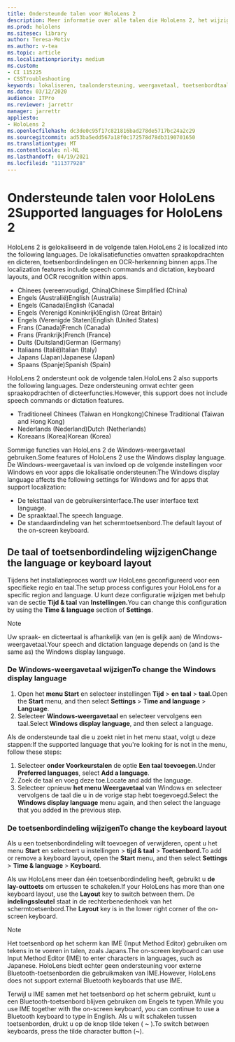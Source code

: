 ```yaml
---
title: Ondersteunde talen voor HoloLens 2
description: Meer informatie over alle talen die HoloLens 2, het wijzigen van toetsenbordindelingen en het bijwerken van de Windows-weergavetaal.
ms.prod: hololens
ms.sitesec: library
author: Teresa-Motiv
ms.author: v-tea
ms.topic: article
ms.localizationpriority: medium
ms.custom:
- CI 115225
- CSSTroubleshooting
keywords: lokaliseren, taalondersteuning, weergavetaal, toetsenbordtaal, IME, toetsenbordindeling
ms.date: 03/12/2020
audience: ITPro
ms.reviewer: jarrettr
manager: jarrettr
appliesto:
- HoloLens 2
ms.openlocfilehash: dc3de0c95f17c821816bad278de5717bc24a2c29
ms.sourcegitcommit: ad53ba5edd567a18f0c172578d78db3190701650
ms.translationtype: MT
ms.contentlocale: nl-NL
ms.lasthandoff: 04/19/2021
ms.locfileid: "111377928"
---
```

# <a name="supported-languages-for-hololens-2"></a><span data-ttu-id="b5c48-104">Ondersteunde talen voor HoloLens 2</span><span class="sxs-lookup"><span data-stu-id="b5c48-104">Supported languages for HoloLens 2</span></span>

<span data-ttu-id="b5c48-105">HoloLens 2 is gelokaliseerd in de volgende talen.</span><span class="sxs-lookup"><span data-stu-id="b5c48-105">HoloLens 2 is localized into the following languages.</span></span> <span data-ttu-id="b5c48-106">De lokalisatiefuncties omvatten spraakopdrachten en dicteren, toetsenbordindelingen en OCR-herkenning binnen apps.</span><span class="sxs-lookup"><span data-stu-id="b5c48-106">The localization features include speech commands and dictation, keyboard layouts, and OCR recognition within apps.</span></span>

- <span data-ttu-id="b5c48-107">Chinees (vereenvoudigd, China)</span><span class="sxs-lookup"><span data-stu-id="b5c48-107">Chinese Simplified (China)</span></span>
- <span data-ttu-id="b5c48-108">Engels (Australië)</span><span class="sxs-lookup"><span data-stu-id="b5c48-108">English (Australia)</span></span>
- <span data-ttu-id="b5c48-109">Engels (Canada)</span><span class="sxs-lookup"><span data-stu-id="b5c48-109">English (Canada)</span></span>
- <span data-ttu-id="b5c48-110">Engels (Verenigd Koninkrijk)</span><span class="sxs-lookup"><span data-stu-id="b5c48-110">English (Great Britain)</span></span>
- <span data-ttu-id="b5c48-111">Engels (Verenigde Staten)</span><span class="sxs-lookup"><span data-stu-id="b5c48-111">English (United States)</span></span>
- <span data-ttu-id="b5c48-112">Frans (Canada)</span><span class="sxs-lookup"><span data-stu-id="b5c48-112">French (Canada)</span></span>
- <span data-ttu-id="b5c48-113">Frans (Frankrijk)</span><span class="sxs-lookup"><span data-stu-id="b5c48-113">French (France)</span></span>
- <span data-ttu-id="b5c48-114">Duits (Duitsland)</span><span class="sxs-lookup"><span data-stu-id="b5c48-114">German (Germany)</span></span>
- <span data-ttu-id="b5c48-115">Italiaans (Italië)</span><span class="sxs-lookup"><span data-stu-id="b5c48-115">Italian (Italy)</span></span>
- <span data-ttu-id="b5c48-116">Japans (Japan)</span><span class="sxs-lookup"><span data-stu-id="b5c48-116">Japanese (Japan)</span></span>
- <span data-ttu-id="b5c48-117">Spaans (Spanje)</span><span class="sxs-lookup"><span data-stu-id="b5c48-117">Spanish (Spain)</span></span>

<span data-ttu-id="b5c48-118">HoloLens 2 ondersteunt ook de volgende talen.</span><span class="sxs-lookup"><span data-stu-id="b5c48-118">HoloLens 2 also supports the following languages.</span></span> <span data-ttu-id="b5c48-119">Deze ondersteuning omvat echter geen spraakopdrachten of dicteerfuncties.</span><span class="sxs-lookup"><span data-stu-id="b5c48-119">However, this support does not include speech commands or dictation features.</span></span>

- <span data-ttu-id="b5c48-120">Traditioneel Chinees (Taiwan en Hongkong)</span><span class="sxs-lookup"><span data-stu-id="b5c48-120">Chinese Traditional (Taiwan and Hong Kong)</span></span>
- <span data-ttu-id="b5c48-121">Nederlands (Nederland)</span><span class="sxs-lookup"><span data-stu-id="b5c48-121">Dutch (Netherlands)</span></span>
- <span data-ttu-id="b5c48-122">Koreaans (Korea)</span><span class="sxs-lookup"><span data-stu-id="b5c48-122">Korean (Korea)</span></span>

<span data-ttu-id="b5c48-123">Sommige functies van HoloLens 2 de Windows-weergavetaal gebruiken.</span><span class="sxs-lookup"><span data-stu-id="b5c48-123">Some features of HoloLens 2 use the Windows display language.</span></span> <span data-ttu-id="b5c48-124">De Windows-weergavetaal is van invloed op de volgende instellingen voor Windows en voor apps die lokalisatie ondersteunen:</span><span class="sxs-lookup"><span data-stu-id="b5c48-124">The Windows display language affects the following settings for Windows and for apps that support localization:</span></span>

- <span data-ttu-id="b5c48-125">De teksttaal van de gebruikersinterface.</span><span class="sxs-lookup"><span data-stu-id="b5c48-125">The user interface text language.</span></span>
- <span data-ttu-id="b5c48-126">De spraaktaal.</span><span class="sxs-lookup"><span data-stu-id="b5c48-126">The speech language.</span></span>
- <span data-ttu-id="b5c48-127">De standaardindeling van het schermtoetsenbord.</span><span class="sxs-lookup"><span data-stu-id="b5c48-127">The default layout of the on-screen keyboard.</span></span>

## <a name="change-the-language-or-keyboard-layout"></a><span data-ttu-id="b5c48-128">De taal of toetsenbordindeling wijzigen</span><span class="sxs-lookup"><span data-stu-id="b5c48-128">Change the language or keyboard layout</span></span>

<span data-ttu-id="b5c48-129">Tijdens het installatieproces wordt uw HoloLens geconfigureerd voor een specifieke regio en taal.</span><span class="sxs-lookup"><span data-stu-id="b5c48-129">The setup process configures your HoloLens for a specific region and language.</span></span> <span data-ttu-id="b5c48-130">U kunt deze configuratie wijzigen met behulp van de sectie **Tijd & taal** van **Instellingen.**</span><span class="sxs-lookup"><span data-stu-id="b5c48-130">You can change this configuration by using the **Time & language** section of **Settings**.</span></span>

> [!NOTE]  
> <span data-ttu-id="b5c48-131">Uw spraak- en dicteertaal is afhankelijk van (en is gelijk aan) de Windows-weergavetaal.</span><span class="sxs-lookup"><span data-stu-id="b5c48-131">Your speech and dictation language depends on (and is the same as) the Windows display language.</span></span>

### <a name="to-change-the-windows-display-language"></a><span data-ttu-id="b5c48-132">De Windows-weergavetaal wijzigen</span><span class="sxs-lookup"><span data-stu-id="b5c48-132">To change the Windows display language</span></span>

1. <span data-ttu-id="b5c48-133">Open het **menu Start** en selecteer instellingen **Tijd**  >  **en taal**  >  **taal.**</span><span class="sxs-lookup"><span data-stu-id="b5c48-133">Open the **Start** menu, and then select **Settings** > **Time and language** > **Language**.</span></span>
2. <span data-ttu-id="b5c48-134">Selecteer **Windows-weergavetaal** en selecteer vervolgens een taal.</span><span class="sxs-lookup"><span data-stu-id="b5c48-134">Select **Windows display language**, and then select a language.</span></span>  

<span data-ttu-id="b5c48-135">Als de ondersteunde taal die u zoekt niet in het menu staat, volgt u deze stappen:</span><span class="sxs-lookup"><span data-stu-id="b5c48-135">If the supported language that you're looking for is not in the menu, follow these steps:</span></span>  

1. <span data-ttu-id="b5c48-136">Selecteer **onder Voorkeurstalen** de optie **Een taal toevoegen.**</span><span class="sxs-lookup"><span data-stu-id="b5c48-136">Under **Preferred languages**, select **Add a language**.</span></span>
2. <span data-ttu-id="b5c48-137">Zoek de taal en voeg deze toe.</span><span class="sxs-lookup"><span data-stu-id="b5c48-137">Locate and add the language.</span></span>
3. <span data-ttu-id="b5c48-138">Selecteer opnieuw **het menu Weergavetaal** van Windows en selecteer vervolgens de taal die u in de vorige stap hebt toegevoegd.</span><span class="sxs-lookup"><span data-stu-id="b5c48-138">Select the **Windows display language** menu again, and then select the language that you added in the previous step.</span></span>

### <a name="to-change-the-keyboard-layout"></a><span data-ttu-id="b5c48-139">De toetsenbordindeling wijzigen</span><span class="sxs-lookup"><span data-stu-id="b5c48-139">To change the keyboard layout</span></span>

<span data-ttu-id="b5c48-140">Als u een toetsenbordindeling wilt toevoegen of verwijderen, opent u het menu **Start** en selecteert u instellingen   >  **tijd & taal**  >  **Toetsenbord.**</span><span class="sxs-lookup"><span data-stu-id="b5c48-140">To add or remove a keyboard layout, open the **Start** menu, and then select **Settings** > **Time & language** > **Keyboard**.</span></span>

<span data-ttu-id="b5c48-141">Als uw HoloLens meer dan één toetsenbordindeling heeft, gebruikt u **de lay-outtoets** om ertussen te schakelen.</span><span class="sxs-lookup"><span data-stu-id="b5c48-141">If your HoloLens has more than one keyboard layout, use the **Layout** key to switch between them.</span></span> <span data-ttu-id="b5c48-142">De **indelingssleutel** staat in de rechterbenedenhoek van het schermtoetsenbord.</span><span class="sxs-lookup"><span data-stu-id="b5c48-142">The **Layout** key is in the lower right corner of the on-screen keyboard.</span></span>

> [!NOTE]  
> <span data-ttu-id="b5c48-143">Het toetsenbord op het scherm kan IME (Input Method Editor) gebruiken om tekens in te voeren in talen, zoals Japans.</span><span class="sxs-lookup"><span data-stu-id="b5c48-143">The on-screen keyboard can use Input Method Editor (IME) to enter characters in languages, such as Japanese.</span></span> <span data-ttu-id="b5c48-144">HoloLens biedt echter geen ondersteuning voor externe Bluetooth-toetsenborden die gebruikmaken van IME.</span><span class="sxs-lookup"><span data-stu-id="b5c48-144">However, HoloLens does not support external Bluetooth keyboards that use IME.</span></span>
>  
> <span data-ttu-id="b5c48-145">Terwijl u IME samen met het toetsenbord op het scherm gebruikt, kunt u een Bluetooth-toetsenbord blijven gebruiken om Engels te typen.</span><span class="sxs-lookup"><span data-stu-id="b5c48-145">While you use IME together with the on-screen keyboard, you can continue to use a Bluetooth keyboard to type in English.</span></span> <span data-ttu-id="b5c48-146">Als u wilt schakelen tussen toetsenborden, drukt u op de knop tilde teken ( **~** ).</span><span class="sxs-lookup"><span data-stu-id="b5c48-146">To switch between keyboards, press the tilde character button (**~**).</span></span>
